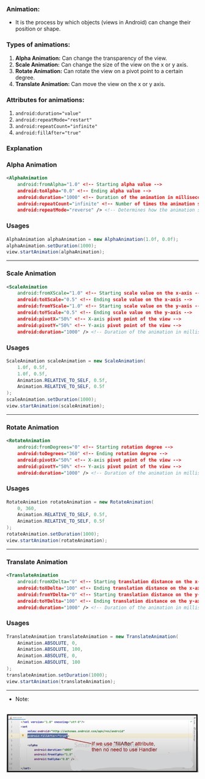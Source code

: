 ### Animation:
- It is the process by which objects (views in Android) can change their position or shape.

### Types of animations:
1. **Alpha Animation:** Can change the transparency of the view.
2. **Scale Animation:** Can change the size of the view on the x or y axis.
3. **Rotate Animation:** Can rotate the view on a pivot point to a certain degree.
4. **Translate Animation:** Can move the view on the x or y axis.

### Attributes for animations:
1. `android:duration="value"`
2. `android:repeatMode="restart"`
3. `android:repeatCount="infinite"`
4. `android:fillAfter="true"`


### Explanation

### Alpha Animation
```xml
<AlphaAnimation
    android:fromAlpha="1.0" <!-- Starting alpha value -->
    android:toAlpha="0.0" <!-- Ending alpha value -->
    android:duration="1000" <!-- Duration of the animation in milliseconds -->
    android:repeatCount="infinite" <!-- Number of times the animation should repeat (infinite for continuous) -->
    android:repeatMode="reverse" /> <!-- Determines how the animation should behave when it repeats (reverse to alternate direction) -->
```
### Usages 
```java
AlphaAnimation alphaAnimation = new AlphaAnimation(1.0f, 0.0f);
alphaAnimation.setDuration(1000);
view.startAnimation(alphaAnimation);
```
---

### Scale Animation
```xml
<ScaleAnimation
    android:fromXScale="1.0" <!-- Starting scale value on the x-axis -->
    android:toXScale="0.5" <!-- Ending scale value on the x-axis -->
    android:fromYScale="1.0" <!-- Starting scale value on the y-axis -->
    android:toYScale="0.5" <!-- Ending scale value on the y-axis -->
    android:pivotX="50%" <!-- X-axis pivot point of the view -->
    android:pivotY="50%" <!-- Y-axis pivot point of the view -->
    android:duration="1000" /> <!-- Duration of the animation in milliseconds -->
```

### Usages 
```java
ScaleAnimation scaleAnimation = new ScaleAnimation(
    1.0f, 0.5f,
    1.0f, 0.5f,
    Animation.RELATIVE_TO_SELF, 0.5f,
    Animation.RELATIVE_TO_SELF, 0.5f
);
scaleAnimation.setDuration(1000);
view.startAnimation(scaleAnimation);
```
---

### Rotate Animation
```xml
<RotateAnimation
    android:fromDegrees="0" <!-- Starting rotation degree -->
    android:toDegrees="360" <!-- Ending rotation degree -->
    android:pivotX="50%" <!-- X-axis pivot point of the view -->
    android:pivotY="50%" <!-- Y-axis pivot point of the view -->
    android:duration="1000" /> <!-- Duration of the animation in milliseconds -->
```

### Usages 
```java
RotateAnimation rotateAnimation = new RotateAnimation(
    0, 360,
    Animation.RELATIVE_TO_SELF, 0.5f,
    Animation.RELATIVE_TO_SELF, 0.5f
);
rotateAnimation.setDuration(1000);
view.startAnimation(rotateAnimation);
```
---


### Translate Animation
```xml
<TranslateAnimation
    android:fromXDelta="0" <!-- Starting translation distance on the x-axis -->
    android:toXDelta="100" <!-- Ending translation distance on the x-axis -->
    android:fromYDelta="0" <!-- Starting translation distance on the y-axis -->
    android:toYDelta="100" <!-- Ending translation distance on the y-axis -->
    android:duration="1000" /> <!-- Duration of the animation in milliseconds -->
```

### Usages 
```java
TranslateAnimation translateAnimation = new TranslateAnimation(
    Animation.ABSOLUTE, 0,
    Animation.ABSOLUTE, 100,
    Animation.ABSOLUTE, 0,
    Animation.ABSOLUTE, 100
);
translateAnimation.setDuration(1000);
view.startAnimation(translateAnimation);

```
---
- Note: 

![animition condition](../_00_Diagrams/Ani_Condition.png)
---
